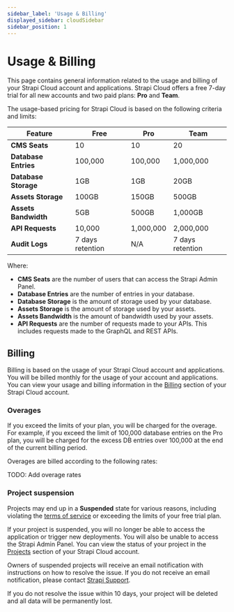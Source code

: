 ```yaml
---
sidebar_label: 'Usage & Billing'
displayed_sidebar: cloudSidebar
sidebar_position: 1
---
```


# Usage & Billing

This page contains general information related to the usage and billing of your Strapi Cloud account and applications. Strapi Cloud offers a free 7-day trial for all new accounts and two paid plans: **Pro** and **Team**.

The usage-based pricing for Strapi Cloud is based on the following criteria and limits:

| Feature | Free | Pro | Team |
| --- | --- | --- | --- |
| **CMS Seats** | 10 | 10 | 20 |
| **Database Entries** | 100,000 | 100,000 | 1,000,000 |
| **Database Storage** | 1GB | 1GB | 20GB |
| **Assets Storage** | 100GB | 150GB | 500GB |
| **Assets Bandwidth** | 5GB | 500GB | 1,000GB |
| **API Requests** | 10,000 | 1,000,000 | 2,000,000 |
| **Audit Logs** | 7 days retention | N/A | 7 days retention |

Where:

- **CMS Seats** are the number of users that can access the Strapi Admin Panel.
- **Database Entries** are the number of entries in your database.
- **Database Storage** is the amount of storage used by your database.
- **Assets Storage** is the amount of storage used by your assets.
- **Assets Bandwidth** is the amount of bandwidth used by your assets. 
- **API Requests** are the number of requests made to your APIs. This includes requests made to the GraphQL and REST APIs.

## Billing

Billing is based on the usage of your Strapi Cloud account and applications. You will be billed monthly for the usage of your account and applications. You can view your usage and billing information in the [Billing](https://cloud.strapi.io/profile/billing) section of your Strapi Cloud account.

### Overages

If you exceed the limits of your plan, you will be charged for the overage. For example, if you exceed the limit of 100,000 database entries on the Pro plan, you will be charged for the excess DB entries over 100,000 at the end of the current billing period.

Overages are billed according to the following rates:

TODO: Add overage rates

### Project suspension

Projects may end up in a **Suspended** state for various reasons, including violating the [terms of service](https://strapi.io/cloud-legal) or exceeding the limits of your free trial plan. 

If your project is suspended, you will no longer be able to access the application or trigger new deployments. You will also be unable to access the Strapi Admin Panel. You can view the status of your project in the [Projects](https://cloud.strapi.io/projects) section of your Strapi Cloud account.

Owners of suspended projects will receive an email notification with instructions on how to resolve the issue. If you do not receive an email notification, please contact [Strapi Support](mailto:support@strapi.io).

If you do not resolve the issue within 10 days, your project will be deleted and all data will be permanently lost.